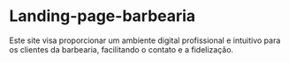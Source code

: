 # Landing-page-barbearia
 Este site visa proporcionar um ambiente digital profissional e intuitivo para os clientes da barbearia, facilitando o contato e a fidelização. 
